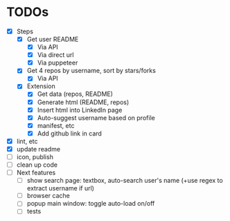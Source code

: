# TODOs

- [x] Steps
  - [x] Get user README
    - [x] Via API
    - [x] Via direct url
    - [x] Via puppeteer
  - [x] Get 4 repos by username, sort by stars/forks
    - [x] Via API
  - [x] Extension
    - [x] Get data (repos, README)
    - [x] Generate html (README, repos)
    - [x] Insert html into LinkedIn page
    - [x] Auto-suggest username based on profile
    - [x] manifest, etc
    - [x] Add github link in card
- [x] lint, etc
- [x] update readme
- [ ] icon, publish
- [ ] clean up code
- [ ] Next features
  - [ ] show search page: textbox, auto-search user's name (+use regex to extract username if url)
  - [ ] browser cache
  - [ ] popup main window: toggle auto-load on/off
  - [ ] tests
